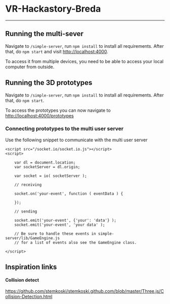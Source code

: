 # VR-Hackastory-Breda

---

## Running the multi-sever
Navigate to `/simple-server`, run `npm install` to install all requirements.
After that, do `npm start` and visit [http://localhost:4000](localhost:4000). 

To access it from multiple devices, you need to be able to access your local computer
from outside.



## Running the 3D prototypes
Navigate to `/simple-server`, run `npm install` to install all requirements.
After that, do `npm start`.

To access the prototypes you can now navigate to
[http://localhost:4000/prototypes](localhost:4000/prototypes/prototype-directory-name)


### Connecting prototypes to the multi user server

Use the following snippet to communicate with the multi user server

```
<script src="/socket.io/socket.io.js"></script>
<script>

    var dl = document.location;
    var socketServer = dl.origin;

    var socket = io( socketServer );

    // receiving
    
    socket.on('your-event', function ( eventData ) {
    
    });  
    
    // sending

    socket.emit('your-event', {'your': 'data'} );
    socket.emit('your-event', 'your data' );
    
    // Be sure to handle these events in simple-server/lib/GameEngine.js
    // for a list of events also see the GameEngine class.

</script>
```

## Inspiration links

#### Collision detect
https://github.com/stemkoski/stemkoski.github.com/blob/master/Three.js/Collision-Detection.html